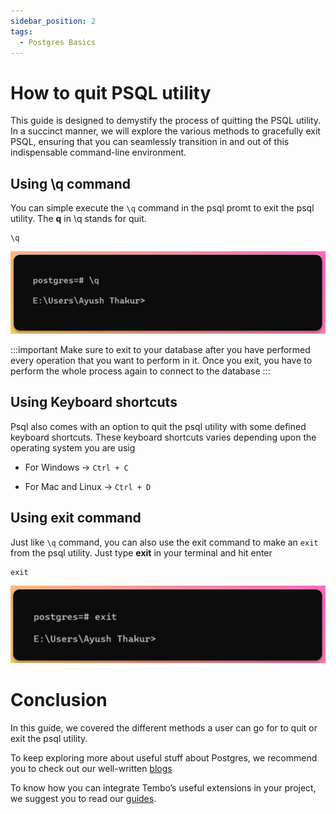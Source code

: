 ```yaml
---
sidebar_position: 2
tags:
  - Postgres Basics
---
```


# How to quit PSQL utility

This guide is designed to demystify the process of quitting the PSQL utility. In a succinct manner, we will explore the various methods to gracefully exit PSQL, ensuring that you can seamlessly transition in and out of this indispensable command-line environment.

## Using \q command

You can simple execute the `\q` command in the psql promt to exit the psql utility. The **q** in \q stands for quit.

```
\q
```

![q-command](images/q-command.png)

:::important
Make sure to exit to your database after you have performed every operation that you want to perform in it. Once you exit, you have to perform the whole process again to connect to the database
:::

## Using Keyboard shortcuts

Psql also comes with an option to quit the psql utility with some defined keyboard shortcuts. These keyboard shortcuts varies depending upon the operating system you are usig

- For Windows → `Ctrl + C`

- For Mac and Linux → `Ctrl + D`

## Using exit command

Just like `\q` command, you can also use the exit command to make an `exit` from the psql utility. Just type **exit** in your terminal and hit enter

```
exit
```

![exit-command](images/exit-command.png)

# Conclusion

In this guide, we covered the different methods a user can go for to quit or exit the psql utility.

To keep exploring more about useful stuff about Postgres, we recommend you to check out our well-written [blogs](https://tembo.io/blog/)

To know how you can integrate Tembo’s useful extensions in your project, we suggest you to read our [guides](https://tembo.io/docs/).
